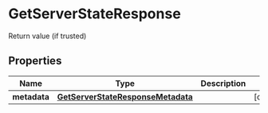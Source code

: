 

# GetServerStateResponse

Return value (if trusted)

## Properties

| Name | Type | Description | Notes |
|------------ | ------------- | ------------- | -------------|
|**metadata** | [**GetServerStateResponseMetadata**](GetServerStateResponseMetadata.md) |  |  [optional] |



